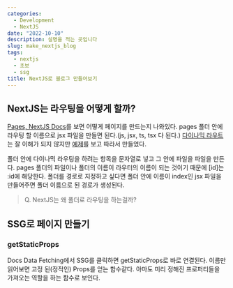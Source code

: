 ```yaml
---
categories:
  - Development
  - NextJS
date: "2022-10-10"
description: 설명을 적는 곳입니다
slug: make_nextjs_blog
tags:
  - nextjs
  - 초보
  - ssg
title: NextJS로 블로그 만들어보기
---
```


## NextJS는 라우팅을 어떻게 할까?

[Pages, NextJS Docs](https://nextjs.org/docs/basic-features/pages)를 보면 어떻게 페이지를 만드는지 나와있다. pages 폴더 안에 라우팅 할 이름으로 jsx 파일을 만들면 된다.(js, jsx, ts, tsx 다 된다.)
[다이나믹 라우트](https://nextjs.org/docs/routing/dynamic-routes)는 잘 이해가 되지 않지만 [예제](https://github.com/vercel/next.js/blob/canary/examples/dynamic-routing/pages/post/%5Bid%5D/%5Bcomment%5D.tsx)를 보고 따라서 만들었다.

폴더 안에 다이나믹 라우팅을 하려는 항목을 문자열로 넣고 그 안에 파일을 파일을 만든다. pages 폴더의 파일이나 폴더의 이름이 라우터의 이름이 되는 것이기 때문에 [id]는 :id에 해당한다. 폴더를 경로로 지정하고 싶다면 폴더 안에 이름이 index인 jsx 파일을 만들어주면 폴더 이름으로 된 경로가 생성된다.

> Q. NextJS는 왜 폴더로 라우팅을 하는걸까?

## SSG로 페이지 만들기

### getStaticProps

Docs Data Fetching에서 SSG를 클릭하면 getStaticProps로 바로 연결된다. 이름만 읽어보면 고정 된(정적인) Props를 얻는 함수같다. 아마도 미리 정해진 프로퍼티들을 가져오는 역할을 하는 함수로 보인다.
